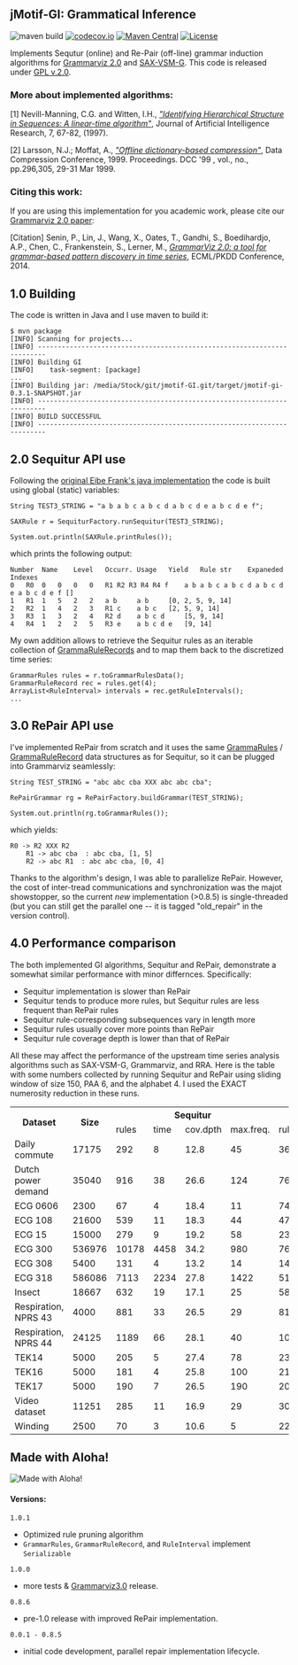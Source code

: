 ## jMotif-GI: Grammatical Inference
![maven build](https://github.com/jMotif/GI/actions/workflows/maven.yml/badge.svg) 
[![codecov.io](http://codecov.io/github/jMotif/GI/coverage.svg?branch=master)](http://codecov.io/github/jMotif/GI?branch=master)
[![Maven Central](https://maven-badges.herokuapp.com/maven-central/net.seninp/jmotif-gi/badge.svg)](https://maven-badges.herokuapp.com/maven-central/net.seninp/jmotif-gi)
[![License](http://img.shields.io/:license-gpl2-green.svg)](http://www.gnu.org/licenses/gpl-2.0.html)


Implements Sequtur (online) and Re-Pair (off-line) grammar induction algorithms for [Grammarviz 2.0](https://github.com/GrammarViz2/grammarviz2_site) and [SAX-VSM-G](https://github.com/seninp/sax-vsm-g). This code is released under [GPL v.2.0](https://www.gnu.org/licenses/old-licenses/gpl-2.0.en.html).

### More about implemented algorithms:
[1] Nevill-Manning, C.G. and Witten, I.H., [*"Identifying Hierarchical Structure in Sequences: A linear-time algorithm"*](http://www.jair.org/media/374/live-374-1630-jair.pdf), Journal of Artificial Intelligence Research, 7, 67-82, (1997).

[2] Larsson, N.J.; Moffat, A., [*"Offline dictionary-based compression"*](http://ieeexplore.ieee.org/stamp/stamp.jsp?tp=&arnumber=755679&isnumber=16375), Data Compression Conference, 1999. Proceedings. DCC '99 , vol., no., pp.296,305, 29-31 Mar 1999.

### Citing this work:
If you are using this implementation for you academic work, please cite our [Grammarviz 2.0 paper](http://link.springer.com/chapter/10.1007/978-3-662-44845-8_37):

[Citation] Senin, P., Lin, J., Wang, X., Oates, T., Gandhi, S., Boedihardjo, A.P., Chen, C., Frankenstein, S., Lerner, M.,  [*GrammarViz 2.0: a tool for grammar-based pattern discovery in time series*](http://www2.hawaii.edu/~senin/assets/papers/grammarviz2.pdf), ECML/PKDD Conference, 2014.

1.0 Building
------------
The code is written in Java and I use maven to build it:
	
	$ mvn package
	[INFO] Scanning for projects...
	[INFO] ------------------------------------------------------------------------
  	[INFO] Building GI
	[INFO]    task-segment: [package]
  	...
	[INFO] Building jar: /media/Stock/git/jmotif-GI.git/target/jmotif-gi-0.3.1-SNAPSHOT.jar
	[INFO] ------------------------------------------------------------------------
	[INFO] BUILD SUCCESSFUL
	[INFO] ------------------------------------------------------------------------
  
2.0 Sequitur API use
------------
Following the [original Eibe Frank's java implementation](https://github.com/craignm/sequitur) the code is built using global (static) variables:

	String TEST3_STRING = "a b a b c a b c d a b c d e a b c d e f";
  
	SAXRule r = SequiturFactory.runSequitur(TEST3_STRING);

	System.out.println(SAXRule.printRules());

which prints the following output:

	Number	Name	Level	Occurr.	Usage	Yield	Rule str	Expaneded	Indexes
	0	R0	0	0	0	0	R1 R2 R3 R4 R4 f 	a b a b c a b c d a b c d e a b c d e f	[]
	1	R1	1	5	2	2	a b 	a b 	[0, 2, 5, 9, 14]
	2	R2	1	4	2	3	R1 c 	a b c 	[2, 5, 9, 14]
	3	R3	1	3	2	4	R2 d 	a b c d 	[5, 9, 14]
	4	R4	1	2	2	5	R3 e 	a b c d e 	[9, 14]
 
My own addition allows to retrieve the Sequitur rules as an iterable collection of [GrammaRuleRecords](https://github.com/jMotif/GI/blob/master/src/main/java/net/seninp/gi/logic/GrammarRuleRecord.java) and to map them back to the discretized time series:

	GrammarRules rules = r.toGrammarRulesData();
	GrammarRuleRecord rec = rules.get(4);
	ArrayList<RuleInterval> intervals = rec.getRuleIntervals();
	...
  

3.0 RePair API use
------------
I've implemented RePair from scratch and it uses the same [GrammaRules](https://github.com/jMotif/GI/blob/master/src/main/java/net/seninp/gi/logic/GrammarRules.java) / [GrammaRuleRecord](https://github.com/jMotif/GI/blob/master/src/main/java/net/seninp/gi/logic/GrammarRuleRecord.java) data structures as for Sequitur, so it can be plugged into Grammarviz seamlessly: 

	String TEST_STRING = "abc abc cba XXX abc abc cba";
	
	RePairGrammar rg = RePairFactory.buildGrammar(TEST_STRING);
	
	System.out.println(rg.toGrammarRules());
	
which yields: 	

	R0 -> R2 XXX R2 
        R1 -> abc cba  : abc cba, [1, 5]
        R2 -> abc R1  : abc abc cba, [0, 4]

Thanks to the algorithm's design, I was able to parallelize RePair. However, the cost of inter-tread communications and synchronization was the majot showstopper, so the current *new* implementation (>0.8.5) is single-threaded (but you can still get the parallel one -- it is tagged "old_repair" in the version control).


4.0 Performance comparison
------------
The both implemented GI algorithms, Sequitur and RePair, demonstrate a somewhat similar performance with minor differnces. Specifically: 
 -   Sequitur implementation is slower than RePair
 -   Sequitur tends to produce more rules, but Sequitur rules are less frequent than RePair rules
 -   Sequitur rule-corresponding subsequences vary in length more
 -   Sequitur rules usually cover more points than RePair
 -   Sequitur rule coverage depth is lower than that of RePair

All these may affect the performance of the upstream time series analysis algorithms such as SAX-VSM-G, Grammarviz, and RRA. Here is the table with some numbers collected by running Sequitur and RePair using sliding window of size 150, PAA 6, and the alphabet 4. I used the EXACT numerosity reduction in these runs.

<table><tr><th rowspan="2">Dataset</th><th rowspan="2">Size</th><th colspan="4">Sequitur</th><th colspan="4">RePair</th></tr><tr><td>rules</td><td>time</td><td>cov.dpth</td><td>max.freq.</td><td>rules</td><td>time</td><td>cov.dpth</td><td>max.freq.</td></tr><tr><td>Daily commute</td><td>17175</td><td>292</td><td>8</td><td>12.8</td><td>45</td><td>362</td><td>4</td><td>18.3</td><td>53</td></tr><tr><td>Dutch power demand</td><td>35040</td><td>916</td><td>38</td><td>26.6</td><td>124</td><td>769</td><td>14</td><td>29.6</td><td>162</td></tr><tr><td>ECG 0606</td><td>2300</td><td>67</td><td>4</td><td>18.4</td><td>11</td><td>74</td><td>1</td><td>37.4</td><td>14</td></tr><tr><td>ECG 108</td><td>21600</td><td>539</td><td>11</td><td>18.3</td><td>44</td><td>472</td><td>9</td><td>20.8</td><td>45</td></tr><tr><td>ECG 15</td><td>15000</td><td>279</td><td>9</td><td>19.2</td><td>58</td><td>239</td><td>5</td><td>25.7</td><td>71</td></tr><tr><td>ECG 300</td><td>536976</td><td>10178</td><td>4458</td><td>34.2</td><td>980</td><td>7649</td><td>2048</td><td>35.7</td><td>1673</td></tr><tr><td>ECG 308</td><td>5400</td><td>131</td><td>4</td><td>13.2</td><td>14</td><td>143</td><td>1</td><td>22.1</td><td>15</td></tr><tr><td>ECG 318</td><td>586086</td><td>7113</td><td>2234</td><td>27.8</td><td>1422</td><td>5112</td><td>1435</td><td>29.1</td><td>2942</td></tr><tr><td>Insect</td><td>18667</td><td>632</td><td>19</td><td>17.1</td><td>25</td><td>584</td><td>10</td><td>18.3</td><td>32</td></tr><tr><td>Respiration, NPRS 43</td><td>4000</td><td>881</td><td>33</td><td>26.5</td><td>29</td><td>813</td><td>12</td><td>27.5</td><td>45</td></tr><tr><td>Respiration, NPRS 44</td><td>24125</td><td>1189</td><td>66</td><td>28.1</td><td>40</td><td>1057</td><td>17</td><td>28.9</td><td>61</td></tr><tr><td>TEK14</td><td>5000</td><td>205</td><td>5</td><td>27.4</td><td>78</td><td>237</td><td>3</td><td>32.6</td><td>130</td></tr><tr><td>TEK16</td><td>5000</td><td>181</td><td>4</td><td>25.8</td><td>100</td><td>210</td><td>2</td><td>31.9</td><td>157</td></tr><tr><td>TEK17</td><td>5000</td><td>190</td><td>7</td><td>26.5</td><td>190</td><td>208</td><td>2</td><td>32</td><td>208</td></tr><tr><td>Video dataset</td><td>11251</td><td>285</td><td>11</td><td>16.9</td><td>29</td><td>301</td><td>7</td><td>21.8</td><td>30</td></tr><tr><td>Winding</td><td>2500</td><td>70</td><td>3</td><td>10.6</td><td>5</td><td>225</td><td>1</td><td>33.5</td><td>5</td></tr></table>

## Made with Aloha!
![Made with Aloha!](https://raw.githubusercontent.com/GrammarViz2/grammarviz2_src/master/src/resources/assets/aloha.jpg)


#### Versions:
`1.0.1`
  * Optimized rule pruning algorithm
  * `GrammarRules`, `GrammarRuleRecord`, and `RuleInterval` implement `Serializable`
  
`1.0.0`
  * more tests & [Grammarviz3.0](https://github.com/GrammarViz2/grammarviz2_src) release.
  
`0.8.6`
  * pre-1.0 release with improved RePair implementation.

`0.0.1 - 0.8.5`
  * initial code development, parallel repair implementation lifecycle.
